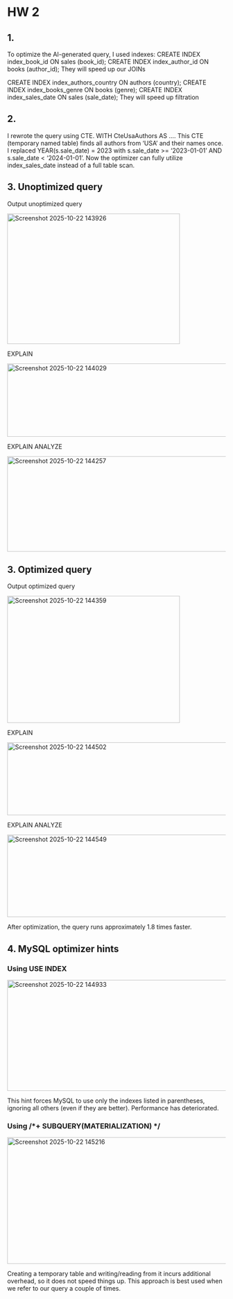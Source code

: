 # HW 2

## 1.
To optimize the AI-generated query, I used indexes:
CREATE INDEX index_book_id ON sales (book_id);
CREATE INDEX index_author_id ON books (author_id);
They will speed up our JOINs


CREATE INDEX index_authors_country ON authors (country);
CREATE INDEX index_books_genre ON books (genre);
CREATE INDEX index_sales_date ON sales (sale_date);
They will speed up filtration


## 2. 
I rewrote the query using CTE.  WITH CteUsaAuthors AS .... This CTE (temporary named table) finds all authors from ‘USA’ and their names once.
I replaced YEAR(s.sale_date) = 2023 with s.sale_date >= ‘2023-01-01’ AND s.sale_date < ‘2024-01-01’. Now the optimizer can fully utilize index_sales_date instead of a full table scan.


## 3. Unoptimized query
Output unoptimized query

<img width="398" height="301" alt="Screenshot 2025-10-22 143926" src="https://github.com/user-attachments/assets/9de14ba3-92a2-4411-9ba7-64705460c2a5" />

EXPLAIN 

<img width="1295" height="169" alt="Screenshot 2025-10-22 144029" src="https://github.com/user-attachments/assets/5bcecc96-9ea2-4d82-9967-e86373da913d" />


EXPLAIN ANALYZE

<img width="1191" height="220" alt="Screenshot 2025-10-22 144257" src="https://github.com/user-attachments/assets/610d1f6b-556a-4947-924b-f4e70d7c1728" />


## 3. Optimized query

Output optimized query

<img width="398" height="293" alt="Screenshot 2025-10-22 144359" src="https://github.com/user-attachments/assets/c9ef3980-7325-4cc9-ab1d-cd860f9b25d6" />

EXPLAIN 

<img width="1326" height="168" alt="Screenshot 2025-10-22 144502" src="https://github.com/user-attachments/assets/d995d105-b23d-4edf-90f9-980873c99e27" />


EXPLAIN ANALYZE

<img width="1068" height="190" alt="Screenshot 2025-10-22 144549" src="https://github.com/user-attachments/assets/eb9c538c-e3bc-4c4a-a2ee-f8c1ce5ba5e9" />


After optimization, the query runs approximately 1.8 times faster.


## 4. MySQL optimizer hints

### Using USE INDEX

<img width="1310" height="256" alt="Screenshot 2025-10-22 144933" src="https://github.com/user-attachments/assets/3cb0a244-a666-4c64-9d49-6ea3812d2372" />


This hint forces MySQL to use only the indexes listed in parentheses, ignoring all others (even if they are better). Performance has deteriorated. 


### Using /*+ SUBQUERY(MATERIALIZATION) */
<img width="1180" height="292" alt="Screenshot 2025-10-22 145216" src="https://github.com/user-attachments/assets/b476877b-d697-4d79-945a-465965572a00" />


Creating a temporary table and writing/reading from it incurs additional overhead, so it does not speed things up. This approach is best used when we refer to our query a couple of times.








